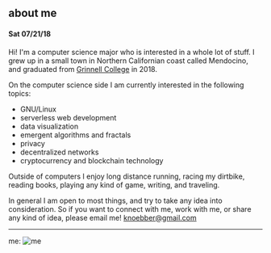## about me
#### Sat 07/21/18

Hi! I'm a computer science major who is interested in a whole lot of
stuff. I grew up in a small town in Northern Californian coast called Mendocino, and graduated
from [Grinnell College](https://grinnell.edu "grinnell") in 2018.

On the computer science side I am currently interested in the following topics:

* GNU/Linux
* serverless web development
* data visualization
* emergent algorithms and fractals
* privacy
* decentralized networks
* cryptocurrency and blockchain technology

Outside of computers I enjoy long distance running, racing my dirtbike, reading books,
playing any kind of game, writing, and traveling.

In general I am open to most things, and try to take any idea into consideration.
So if you want to connect with me, work with me, or share any kind of idea, please email me!
knoebber@gmail.com

---

me:
![me](images/garden_portrait.jpg)
